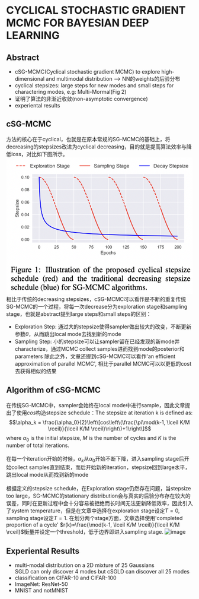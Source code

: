 # CYCLICAL STOCHASTIC GRADIENT MCMC FOR BAYESIAN DEEP LEARNING
## Abstract
- cSG-MCMC(Cyclical stochastic gradient MCMC) to explore high-dimensional and multimodal distribution --> NN的weights的后验分布
- cyclical stepsizes: large steps for new modes and small steps for charactering modes, e.g: Multi-Mormal(Fig 2)
- 证明了算法的非渐近收敛(non-asymptotic convergence)
- experiental results
## cSG-MCMC
方法的核心在于cyclical，也就是在原本常规的SG-MCMC的基础上，将decreasing的stepsizes改进为cyclical decreasing，目的就是提高算法效率与降低loss，对比如下图所示。
![image](https://github.com/Jinzhao-Yu/Learning-Notes/blob/main/book/Deep_Learning/Related_Papers/images/cSG-MCMC-1.png)\
相比于传统的decreasing stepsizes，cSG-MCMC可以看作是不断的重复传统SG-MCMC的一个过程，将每一次decrease分为exploration stage和sampling stage，也就是abstract提到large steps和small steps的区别：
- Exploration Step: 通过大的stepsize使得sampler做出较大的改变，不断更新参数$\theta$，从而跳出local mode去找到新的mode
- Sampling Step: 小的stepsize可以让sampler留在已经发现的新mode并characterize，通过MCMC collect samples进而找到mode的posterior和parameters
除此之外，文章还提到cSG-MCMC可以看作'an efficient approximation of parallel MCMC', 相比于parallel MCMC可以以更低的cost去获得相似的结果
## Algorithm of cSG-MCMC
在传统SG-MCMC中，sampler会始终在local mode中进行sample，因此文章提出了使用$cos$构造stepsize schedule：The stepsize at iteration k is defined as:
$$\alpha_k = \frac{\alpha_0}{2}\left\[cos\left\(\frac{\pi\mod(k-1, \lceil K/M \rceil)}{\lceil K/M \rceil}\right\)+1\right\]$$
where $\alpha_0$ is the initial stepsize, $M$ is the number of cycles and $K$ is the number of total iterations.\
\
在每一个iteration开始的时候，$\alpha_k$从$\alpha_0$开始不断下降，进入sampling stage后开始collect samples直到结束，而后开始新的iteration，stepsize回到large水平，跳出local mode从而找到新的mode\
\
根据定义的stepsize schedule，在Exploration stage仍然存在问题，当stepsize too large，SG-MCMC的stationary distribution会与真实的后验分布存在较大的误差，同时在更新过程中会十分容易被拒绝而长时间无法更新降低效率，因此引入了system temperature，但是在文章中选择在exploration stage设定$T=0$, sampling stage设定$T=1$. 在划分两个stage方面，文章选择使用'completed proportion of a cycle' $r(k)=\frac{\mod(k-1, \lceil K/M \rceil)}{\lceil K/M \rceil}$衡量并设定一个threshold，低于边界即进入sampling stage.
![image](https://user-images.githubusercontent.com/105667644/171493212-f7f73a45-d29c-4dc9-86c0-225e9361ff42.png)
## Experiental Results
- multi-modal distribution on a 2D mixture of 25 Gaussians\
SGLD can only discover 4 modes but cSGLD can discover all 25 modes
- classification on CIFAR-10 and CIFAR-100
- ImageNet: ResNet-50
- MNIST and notMNIST

